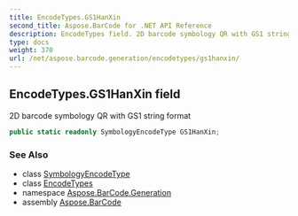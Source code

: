 ```yaml
---
title: EncodeTypes.GS1HanXin
second_title: Aspose.BarCode for .NET API Reference
description: EncodeTypes field. 2D barcode symbology QR with GS1 string format
type: docs
weight: 370
url: /net/aspose.barcode.generation/encodetypes/gs1hanxin/
---
```

## EncodeTypes.GS1HanXin field

2D barcode symbology QR with GS1 string format

```csharp
public static readonly SymbologyEncodeType GS1HanXin;
```

### See Also

* class [SymbologyEncodeType](../../symbologyencodetype/)
* class [EncodeTypes](../)
* namespace [Aspose.BarCode.Generation](../../encodetypes/)
* assembly [Aspose.BarCode](../../../)


